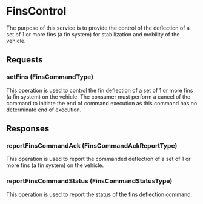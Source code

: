 # FinsControl
The purpose of this service is to provide the control of the deflection of a set of 1 or more fins (a fin system) for stabilization and mobility of the vehicle.

## Requests
### setFins (FinsCommandType)
This operation is used to control the fin deflection of a set of 1 or more fins (a fin system) on the vehicle. The consumer must perform a cancel of the command to initiate the end of command execution as this command has no determinate end of execution.

## Responses
### reportFinsCommandAck (FinsCommandAckReportType)
This operation is used to report the commanded deflection of a set of 1 or more fins (a fin system) on the vehicle.
### reportFinsCommandStatus (FinsCommandStatusType)
This operation is used to report the status of the fins deflection command.
